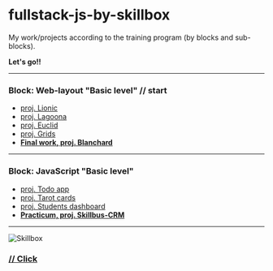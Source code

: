 # fullstack-js-by-skillbox

My work/projects according to the training program (by blocks and sub-blocks).

**Let's go!!**

---

### Block: Web-layout "Basic level" // start

- [proj. Lionic](https://matowdev.github.io/fullstack-js-by-skillbox/core-courses/2-web-layout-basic-level/18_Animation/18_5_Ready-made_solutions)
- [proj. Lagoona](https://matowdev.github.io/fullstack-js-by-skillbox/core-courses/2-web-layout-basic-level/11_Advanced_CSS_Part_2/11_11_Practical_Work_11_Advanced_CSS)
- [proj. Euclid](https://matowdev.github.io/fullstack-js-by-skillbox/core-courses/2-web-layout-basic-level/16_Cross_Browser/16_7_Practical_Work_16_Cross_Browser)
- [proj. Grids](https://matowdev.github.io/fullstack-js-by-skillbox/core-courses/2-web-layout-basic-level/17_Grids/17_7_Practical_Work_17_Grids_v2)
- [**Final work, proj. Blanchard**](https://matowdev.github.io/fullstack-js-by-skillbox/core-courses/2-web-layout-basic-level/20_Final_work)

---

### Block: JavaScript "Basic level"

- [proj. Todo app](https://matowdev.github.io/fullstack-js-by-skillbox/core-courses/3-js-basic-level/8-intro-to-DOM-2/8-6-pw-8-intro-to-DOM-2)
- [proj. Tarot cards](https://matowdev.github.io/fullstack-js-by-skillbox/core-courses/3-js-basic-level/9-const-scopes-closures/9-7-pw-9-const-scopes-closures)
- [proj. Students dashboard](https://matowdev.github.io/fullstack-js-by-skillbox/core-courses/3-js-basic-level/10-type-conversion-non-strict/10-6-pw-10-type-conversion)
- [**Practicum, proj. Skillbus-CRM**](https://matowdev.github.io/fullstack-js-by-skillbox/core-courses/3-js-basic-level/practicum-js-basic-level/sb-crm-client)

---

![Skillbox](core-courses/some-examples/Images/skillbox.png)

### [// Click](https://go.redav.online/27b5ac6222df4e81)
